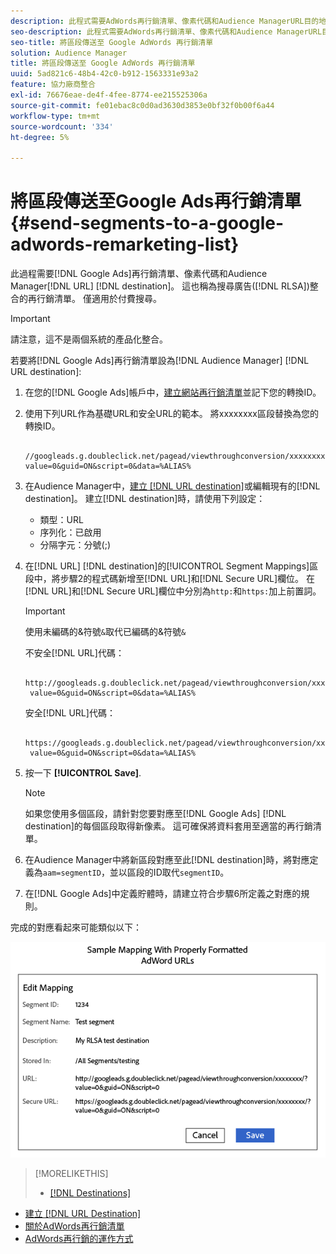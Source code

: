 ```yaml
---
description: 此程式需要AdWords再行銷清單、像素代碼和Audience ManagerURL目的地。 這也稱為搜尋廣告(RLSA)整合的再行銷清單。 僅適用於付費搜尋。
seo-description: 此程式需要AdWords再行銷清單、像素代碼和Audience ManagerURL目的地。 這也稱為搜尋廣告(RLSA)整合的再行銷清單。 僅適用於付費搜尋。
seo-title: 將區段傳送至 Google AdWords 再行銷清單
solution: Audience Manager
title: 將區段傳送至 Google AdWords 再行銷清單
uuid: 5ad821c6-48b4-42c0-b912-1563331e93a2
feature: 協力廠商整合
exl-id: 76676eae-de4f-4fee-8774-ee215525306a
source-git-commit: fe01ebac8c0d0ad3630d3853e0bf32f0b00f6a44
workflow-type: tm+mt
source-wordcount: '334'
ht-degree: 5%

---
```


# 將區段傳送至Google Ads再行銷清單{#send-segments-to-a-google-adwords-remarketing-list}

此過程需要[!DNL Google Ads]再行銷清單、像素代碼和Audience Manager[!DNL URL] [!DNL destination]。 這也稱為搜尋廣告([!DNL RLSA])整合的再行銷清單。 僅適用於付費搜尋。

>[!IMPORTANT]
>請注意，這不是兩個系統的產品化整合。

若要將[!DNL Google Ads]再行銷清單設為[!DNL Audience Manager] [!DNL URL destination]:

1. 在您的[!DNL Google Ads]帳戶中，[建立網站再行銷清單](https://support.google.com/adwords/answer/2454064?hl=en)並記下您的轉換ID。
1. 使用下列URL作為基礎URL和安全URL的範本。 將xxxxxxxx區段替換為您的轉換ID。

   ```
    //googleads.g.doubleclick.net/pagead/viewthroughconversion/xxxxxxxx/?value=0&guid=ON&script=0&data=%ALIAS%
   ```

1. 在Audience Manager中，[建立 [!DNL URL destination]](../../features/destinations/create-url-destination.md)或編輯現有的[!DNL destination]。 建立[!DNL destination]時，請使用下列設定：
   * 類型：URL
   * 序列化：已啟用
   * 分隔字元：分號(;)

1. 在[!DNL URL] [!DNL destination]的[!UICONTROL Segment Mappings]區段中，將步驟2的程式碼新增至[!DNL URL]和[!DNL Secure URL]欄位。 在[!DNL URL]和[!DNL Secure URL]欄位中分別為`http:`和`https:`加上前置詞。

   >[!IMPORTANT]
   >
   >使用未編碼的&amp;符號`&`取代已編碼的&amp;符號`&`

   不安全[!DNL URL]代碼：

   ```
    http://googleads.g.doubleclick.net/pagead/viewthroughconversion/xxxxxxxx/?
    value=0&guid=ON&script=0&data=%ALIAS%
   ```

   安全[!DNL URL]代碼：

   ```
    https://googleads.g.doubleclick.net/pagead/viewthroughconversion/xxxxxxxx/?
    value=0&guid=ON&script=0&data=%ALIAS%
   ```

1. 按一下 **[!UICONTROL Save]**.

   >[!NOTE]
   >
   >如果您使用多個區段，請針對您要對應至[!DNL Google Ads] [!DNL destination]的每個區段取得新像素。 這可確保將資料套用至適當的再行銷清單。

1. 在Audience Manager中將新區段對應至此[!DNL destination]時，將對應定義為`aam=segmentID`，並以區段的ID取代`segmentID`。
1. 在[!DNL Google Ads]中定義貯體時，請建立符合步驟6所定義之對應的規則。

完成的對應看起來可能類似以下：

![](../assets/rlsa_mapping.png)

>[!MORELIKETHIS]
>
>* [[!DNL Destinations]](../../features/destinations/destinations.md)
* [建立 [!DNL URL Destination]](../../features/destinations/create-url-destination.md)
* [關於AdWords再行銷清單](https://support.google.com/adwords/answer/2472738)
* [AdWords再行銷的運作方式](https://support.google.com/adwords/answer/2454000)

